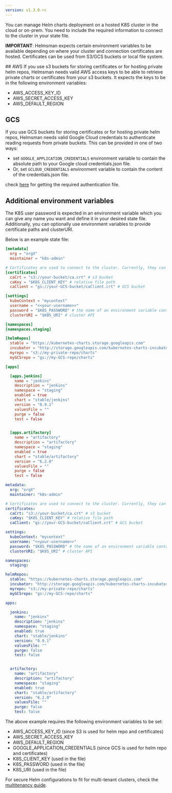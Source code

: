 ```yaml
---
version: v1.3.0-rc
---
```


You can manage Helm charts deployment on a hosted K8S cluster in the cloud or on-prem. You need to include the required information to connect to the cluster in your state file.

**IMPORTANT**: Helmsman expects certain environment variables to be available depending on where your cluster and connection certificates are hosted. Certificates can be used from S3/GCS buckets or local file system.

## AWS
If you use s3 buckets for storing certificates or for hosting private helm repos, Helmsman needs valid AWS access keys to be able to retrieve private charts or certificates from your s3 buckets. It expects the keys to be in the following environment variables:

- AWS_ACCESS_KEY_ID
- AWS_SECRET_ACCESS_KEY
- AWS_DEFAULT_REGION

## GCS
If you use GCS buckets for storing certificates or for hosting private helm repos, Helmsman needs valid Google Cloud credentials to authenticate reading requests from private buckets. This can be provided in one of two ways:

- set `GOOGLE_APPLICATION_CREDENTIALS` environment variable to contain the absolute path to your Google cloud credentials.json file.
- Or, set `GCLOUD_CREDENTIALS` environment variable to contain the content of the credentials.json file.

check [here](https://www.terraform.io/docs/providers/google/index.html#authentication-json-file) for getting the required authentication file.

## Additional environment variables

The K8S user password is expected in an environment variable which you can give any name you want and define it in your desired state file. Additionally, you can optionally use environment variables to provide certificate paths and clusterURI.


Below is an example state file:

```toml
[metadata]
  org = "orgX"
  maintainer = "k8s-admin"

# Certificates are used to connect to the cluster. Currently, they can only be retrieved from s3 buckets.
[certificates]
  caCrt = "s3://your-bucket/ca.crt" # s3 bucket
  caKey = "$K8S_CLIENT_KEY" # relative file path
  caClient = "gs://your-GCS-bucket/caClient.crt" # GCS bucket

[settings]
  kubeContext = "mycontext"
  username = "<<your-username>>"
  password = "$K8S_PASSWORD" # the name of an environment variable containing the k8s password
  clusterURI = "$K8S_URI" # cluster API

[namespaces]
[namespaces.staging]

[helmRepos]
  stable = "https://kubernetes-charts.storage.googleapis.com"
  incubator = "http://storage.googleapis.com/kubernetes-charts-incubator"
  myrepo = "s3://my-private-repo/charts"
  myGCSrepo = "gs://my-GCS-repo/charts"

[apps]

  [apps.jenkins]
    name = "jenkins"
    description = "jenkins"
    namespace = "staging"
    enabled = true
    chart = "stable/jenkins"
    version = "0.9.1"
    valuesFile = ""
    purge = false
    test = false


  [apps.artifactory]
    name = "artifactory"
    description = "artifactory"
    namespace = "staging"
    enabled = true
    chart = "stable/artifactory"
    version = "6.2.0"
    valuesFile = ""
    purge = false
    test = false
```

```yaml
metadata:
  org: "orgX"
  maintainer: "k8s-admin"

# Certificates are used to connect to the cluster. Currently, they can only be retrieved from s3 buckets.
certificates:
  caCrt: "s3://your-bucket/ca.crt" # s3 bucket
  caKey: "$K8S_CLIENT_KEY" # relative file path
  caClient: "gs://your-GCS-bucket/caClient.crt" # GCS bucket

settings:
  kubeContext: "mycontext"
  username: "<<your-username>>"
  password: "$K8S_PASSWORD" # the name of an environment variable containing the k8s password
  clusterURI: "$K8S_URI" # cluster API

namespaces:
  staging:

helmRepos:
  stable: "https://kubernetes-charts.storage.googleapis.com"
  incubator: "http://storage.googleapis.com/kubernetes-charts-incubator"
  myrepo: "s3://my-private-repo/charts"
  myGCSrepo: "gs://my-GCS-repo/charts"

apps:

  jenkins:
    name: "jenkins"
    description: "jenkins"
    namespace: "staging"
    enabled: true
    chart: "stable/jenkins"
    version: "0.9.1"
    valuesFile: ""
    purge: false
    test: false


  artifactory:
    name: "artifactory"
    description: "artifactory"
    namespace: "staging"
    enabled: true
    chart: "stable/artifactory"
    version: "6.2.0"
    valuesFile: ""
    purge: false
    test: false
```

The above example requires the following environment variables to be set:

- AWS_ACCESS_KEY_ID (since S3 is used for helm repo and certificates)
- AWS_SECRET_ACCESS_KEY
- AWS_DEFAULT_REGION
- GOOGLE_APPLICATION_CREDENTIALS (since GCS is used for helm repo and certificates)
- K8S_CLIENT_KEY (used in the file)
- K8S_PASSWORD (used in the file)
- K8S_URI (used in the file)


For secure Helm configurations to fit for multi-tenant clusters, check the [multitenancy guide](multitenant_clusters_guide.md).
